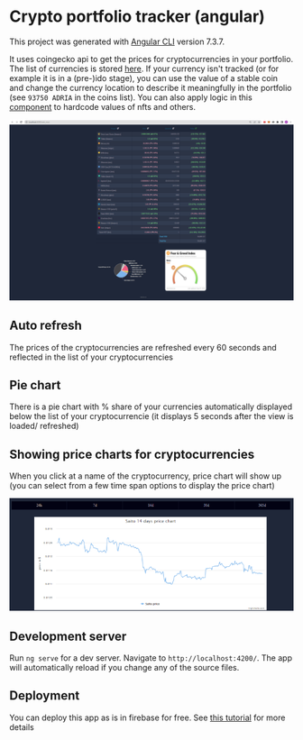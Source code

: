 # Crypto portfolio tracker (angular)

This project was generated with [Angular CLI](https://github.com/angular/angular-cli) version 7.3.7.

It uses coingecko api to get the prices for cryptocurrencies in your portfolio. The list of currencies is stored [here](./src/app/coin/coins.ts). If your currency isn't tracked (or for example it is in a (pre-)ido stage), you can use the value of a stable coin and change the currency location to describe it meaningfully in the portfolio (see `93750 ADRIA` in the coins list). You can also apply logic in this [component](./src/app/pawel/pawel.component.ts) to hardcode values of nfts and others.

![Alt text](./src/assets/wen_mun.png?raw=true "Portfolio tracker view")

## Auto refresh

The prices of the cryptocurrencies are refreshed every 60 seconds and reflected in the list of your cryptocurrencies

## Pie chart

There is a pie chart with % share of your currencies automatically displayed below the list of your cryptocurrencie (it displays 5 seconds after the view is loaded/ refreshed)

## Showing price charts for cryptocurrencies

When you click at a name of the cryptocurrency, price chart will show up (you can select from a few time span options to display the price chart)

![Alt text](./src/assets/chart.png?raw=true "Price chart")

## Development server

Run `ng serve` for a dev server. Navigate to `http://localhost:4200/`. The app will automatically reload if you change any of the source files.

## Deployment

You can deploy this app as is in firebase for free. See [this tutorial](https://www.positronx.io/deploy-angular-app-to-production-with-firebase-hosting/) for more details
